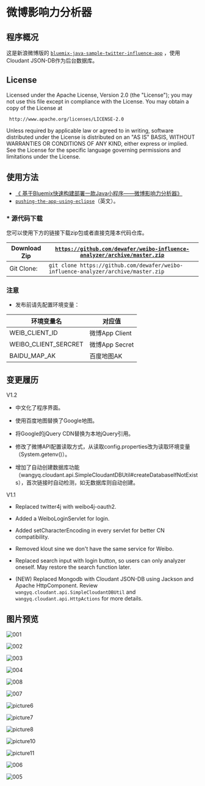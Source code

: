 # 微博影响力分析器 #


## 程序概况 ##

这是新浪微博版的 [`bluemix-java-sample-twitter-influence-app`](https://github.com/ibmjstart/bluemix-java-sample-twitter-influence-app/ "bluemix-java-sample-twitter-influence-app") ，使用Cloudant JSON-DB作为后台数据库。


## License ##

Licensed under the Apache License, Version 2.0 (the "License"); you may not use this file except in compliance with the License. You may obtain a copy of the License at

     http://www.apache.org/licenses/LICENSE-2.0

Unless required by applicable law or agreed to in writing, software distributed under the License is distributed on an "AS IS" BASIS, WITHOUT WARRANTIES OR CONDITIONS OF ANY KIND, either express or implied. See the License for the specific language governing permissions and limitations under the License.


## 使用方法 ##

* [《 基于Bluemix快速构建部署一款Java小程序——微博影响力分析器》](http://blog.csdn.net/dewafer/article/details/42125509)
* [`pushing-the-app-using-eclipse`](https://github.com/ibmjstart/bluemix-java-sample-twitter-influence-app#pushing-the-app-using-eclipse)（英文）。


### * 源代码下载 ###

您可以使用下方的链接下载zip包或者直接克隆本代码仓库。

| Download Zip | [`https://github.com/dewafer/weibo-influence-analyzer/archive/master.zip`](https://github.com/dewafer/weibo-influence-analyzer/archive/master.zip) |
|-----------|---------------------------------------------------------------------|
| Git Clone:| `git clone https://github.com/dewafer/weibo-influence-analyzer/archive/master.zip` |


### 注意 ###

* 发布前请先配置环境变量：

|       环境变量名       |     对应值     |
|----------------------|---------------|
|    WEIB_CLIENT_ID    | 微博App Client |
| WEIBO_CLIENT_SERCRET | 微博App Secret |
|     BAIDU_MAP_AK     |   百度地图AK    |


## 变更履历 ##

V1.2

* 中文化了程序界面。

* 使用百度地图替换了Google地图。

* 将Google的jQuery CDN替换为本地jQuery引用。

* 修改了微博API配置读取方式，从读取config.properties改为读取环境变量（System.getenv()）。

* 增加了自动创建数据库功能（wangyq.cloudant.api.SimpleCloudantDBUtil#createDatabaseIfNotExists），首次链接时自动检测，如无数据库则自动创建。

V1.1

* Replaced twitter4j with weibo4j-oauth2.

* Added a WeiboLoginServlet for login.

* Added setCharacterEncoding in every servlet for better CN compatibility.

* Removed klout sine we don't have the same service for Weibo.

* Replaced search input with login button, so users can only analyzer oneself. May restore the search function later. 

* (NEW) Replaced Mongodb with Cloudant JSON-DB using Jackson and Apache HttpComponent. Review `wangyq.cloudant.api.SimpleCloudantDBUtil` and `wangyq.cloudant.api.HttpActions` for more details.

## 图片预览 ##

![001](screenshots/001.PNG "001_微博影响力分析器_主页")

![002](screenshots/002.png "002_微博影响力分析器_评分结果")

![003](screenshots/003.png "003_微博影响力分析器_评分结果（带地址的微博展示）")

![004](screenshots/004.png "004_微博影响力分析器_数据库结果")

![008](screenshots/008.png "微博影响力分析器_微博登陆")

![007](screenshots/007.png "微博影响力分析器_微博授权")

![picture6](screenshots/picture6.png "picture6")

![picture7](screenshots/picture7.png "picture7")

![picture8](screenshots/picture8.png "picture8")

![picture10](screenshots/picture10.png "picture10")

![picture11](screenshots/picture11.png "picture11")

![006](screenshots/006.png "006_微博影响力分析器_在Cloudant数据库中保存的数据")

![005](screenshots/005.png "005_微博影响力分析器_程序结构")

